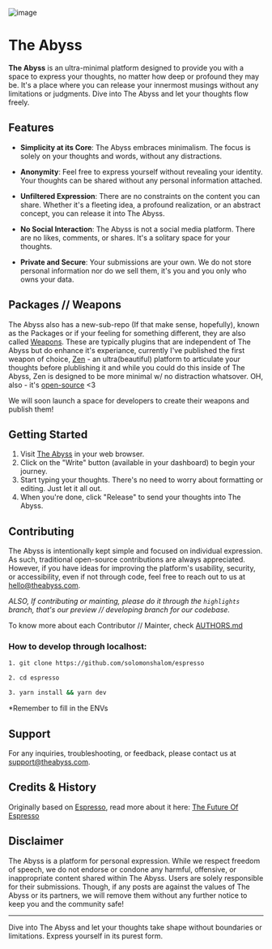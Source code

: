 ![image](https://github.com/solomonshalom/The-Abyss/assets/71135230/99d4a9f1-c41c-4710-92e5-abb3b7125012)

# The Abyss

**The Abyss** is an ultra-minimal platform designed to provide you with a space to express your thoughts, no matter how deep or profound they may be. It's a place where you can release your innermost musings without any limitations or judgments. Dive into The Abyss and let your thoughts flow freely.

## Features

- **Simplicity at its Core**: The Abyss embraces minimalism. The focus is solely on your thoughts and words, without any distractions.

- **Anonymity**: Feel free to express yourself without revealing your identity. Your thoughts can be shared without any personal information attached.

- **Unfiltered Expression**: There are no constraints on the content you can share. Whether it's a fleeting idea, a profound realization, or an abstract concept, you can release it into The Abyss.

- **No Social Interaction**: The Abyss is not a social media platform. There are no likes, comments, or shares. It's a solitary space for your thoughts.

- **Private and Secure**: Your submissions are your own. We do not store personal information nor do we sell them, it's you and you only who owns your data.

## Packages // Weapons

The Abyss also has a new-sub-repo (If that make sense, hopefully), known as the Packages or if your feeling for something different, they are also called [Weapons](https://theabyss.ink/solomonlijo/guideofabyss). These are typically plugins that are independent of The Abyss but do enhance it's experiance, currently I've published the first weapon of choice, [Zen](https://zen.theabyss.ink) - an ultra(beautiful) platform to articulate your thoughts before plublishing it and while you could do this inside of The Abyss, Zen is designed to be more minimal w/ no distraction whatsover. OH, also - it's [open-source](https://github.com/solomonshalom/zen) <3

We will soon launch a space for developers to create their weapons and publish them!

## Getting Started

1. Visit [The Abyss](https://theabyss.ink) in your web browser.
2. Click on the "Write" button (available in your dashboard) to begin your journey.
3. Start typing your thoughts. There's no need to worry about formatting or editing. Just let it all out.
4. When you're done, click "Release" to send your thoughts into The Abyss.

## Contributing

The Abyss is intentionally kept simple and focused on individual expression. As such, traditional open-source contributions are always appreciated. However, if you have ideas for improving the platform's usability, security, or accessibility, even if not through code, feel free to reach out to us at [hello@theabyss.com](mailto:hello@theabyss.ink).

*ALSO, If contributing or mainting, please do it through the `highlights` branch, that's our preview // developing branch for our codebase.*


To know more about each Contributor // Mainter, check [AUTHORS.md](/AUTHORS.md)

### How to develop through localhost:

```bash
1. git clone https://github.com/solomonshalom/espresso

2. cd espresso

3. yarn install && yarn dev
```
*Remember to fill in the ENVs

## Support

For any inquiries, troubleshooting, or feedback, please contact us at [support@theabyss.com](mailto:support@theabyss.com).

## Credits & History

Originally based on [Espresso](https://github.com/solomonshalom/the-abyss), read more about it here: [The Future Of Espresso](https://github.com/solomonshalom/espresso/discussions/3)

## Disclaimer

The Abyss is a platform for personal expression. While we respect freedom of speech, we do not endorse or condone any harmful, offensive, or inappropriate content shared within The Abyss. Users are solely responsible for their submissions. Though, if any posts are against the values of The Abyss or its partners, we will remove them without any further notice to keep you and the community safe!

---

Dive into The Abyss and let your thoughts take shape without boundaries or limitations. Express yourself in its purest form.
